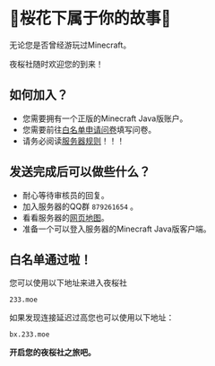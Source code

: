 # 🌸桜花下属于你的故事🌸

无论您是否曾经游玩过Minecraft。

夜桜社随时欢迎您的到来！

## 如何加入？

- 您需要拥有一个正版的Minecraft Java版账户。
- 您需要前往[白名单申请问卷](https://wj.qq.com/s2/7500033/72c2/)填写问卷。
- 请务必阅读[服务器规则](NS_Server/rules.md)！！！

## 发送完成后可以做些什么？

- 耐心等待审核员的回复。
- 加入服务器的QQ群 `879261654` 。
- 看看服务器的[网页地图](233.moe:11115)。
- 准备一个可以登入服务器的Minecraft Java版客户端。

## 白名单通过啦！

您可以使用以下地址来进入夜桜社

```
233.moe
```
如果发现连接延迟过高您也可以使用以下地址：

```
bx.233.moe
```

**开启您的夜桜社之旅吧。**
